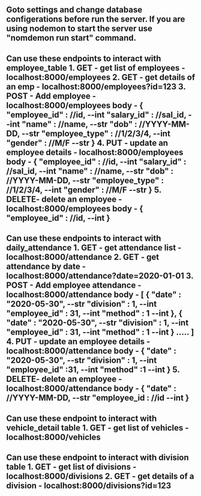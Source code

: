 Goto settings and change database configerations before run the server.
If you are using nodemon to start the server use "nomdemon run start" command.
------------------------------------------------------------------------------------------------
Can use these endpoints to interact with employee_table
    1. GET  - get list of employees     - localhost:8000/employees
    2. GET  - get details of an emp     - localhost:8000/employees?id=123
    3. POST - Add employee              - localhost:8000/employees
        body -  {
                    "employee_id"   : //id,             --int
                    "salary_id"     : //sal_id,         --int
                    "name"          : //name,           --str
                    "dob"           : //YYYY-MM-DD,   --str
                    "employee_type" : //1/2/3/4,      --int
                    "gender"        : //M/F           --str
                }
    4. PUT - update an employee details - localhost:8000/employees
        body -  {
                    "employee_id"   : //id,             --int
                    "salary_id"     : //sal_id,         --int
                    "name"          : //name,           --str
                    "dob"           : //YYYY-MM-DD,     --str
                    "employee_type" : //1/2/3/4,        --int
                    "gender"        : //M/F             --str
                }
    5. DELETE- delete an employee       - localhost:8000/employees
         body - {
                    "employee_id"   : //id,             --int
                }
------------------------------------------------------------------------------------------------
Can use these endpoints to interact with daily_attendance
    1. GET  - get attendance list       - localhost:8000/attendance
    2. GET  - get attendance by date    - localhost:8000/attendance?date=2020-01-01
    3. POST - Add employee attendance   - localhost:8000/attendance
        body -  [
                    {
                        "date"          : "2020-05-30",     --str
                        "division"      : 1,                --int 
                        "employee_id"   : 31,               --int
                        "method"        : 1                 --int
                    },
                    {
                        "date"          : "2020-05-30",     --str
                        "division"      : 1,                --int 
                        "employee_id"   : 31,               --int
                        "method"        : 1                 --int
                    } .....
                ]
    4. PUT - update an employee details - localhost:8000/attendance
        body -  {
                    "date"          : "2020-05-30",     --str
                    "division"      : 1,                --int 
                    "employee_id"   :31,                --int
                    "method"        :1                  --int
                }
    5. DELETE- delete an employee       - localhost:8000/attendance
         body - {
                    "date"          : //YYYY-MM-DD,     --str
                    "employee_id    : //id              --int
                }
------------------------------------------------------------------------------------------------
Can use these endpoint to interact with vehicle_detail table
    1. GET - get list of vehicles       - localhost:8000/vehicles
------------------------------------------------------------------------------------------------
Can use these endpoint to interact with division table
    1. GET - get list of divisions         - localhost:8000/divisions
    2. GET - get details of a division     - localhost:8000/divisions?id=123
------------------------------------------------------------------------------------------------